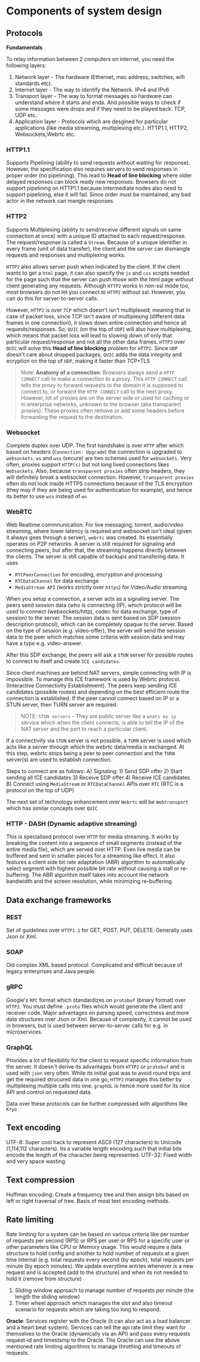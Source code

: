 # Components of system design

## Protocols

**Fundamentals**

To relay information between 2 computers on internet, you need the following layers:

1. Network layer - The hardware (Ethernet, mac address, switches, wifi standards etc).
2. Internet layer - The way to identify the Network. IPv4 and IPv6
3. Transport layer - The way to format messages so hardware can understand where it starts and ends. And possible ways to check if some messages were drops and if they need to be played back. TCP, UDP etc.
4. Application layer - Protocols which are desgined for particular applications (like media streaming, multiplexing etc.). HTTP1.1, HTTP2, Websockets,Webrtc etc.


### HTTP1.1
Supports Pipelining (ability to send requests without waiting for response).
However, the specification also requires servers to send responses in proper order (no pipelining). This lead to **Head of line blocking** where older delayed responses can block ready new responses. Browsers do not support pipelining on HTTP1.1 because intermediate nodes also need to support pipelining, else it will fail. Since order must be maintained, any bad actor in the network can mangle responses.

### HTTP2
Supports  Multiplexing (ability to send/receive different signals on same connection at once) with a unique ID attached to each request/response. The request/response is called a `Stream`. Because of a unique identifier in every frame (unit of data transfer), the client and the server can dismangle requests and responses and multiplexing works.

`HTTP2` also allows server push when indicated by the client. If the client wants to get a `html` page, it can also specify the `js` and `css` scripts needed for the page such that the server can push those with the html page without client generating any requests. Although `HTTP2` works in non-ssl mode too, most browsers do not let you connect to `HTTP2` without ssl. However, you can do this for server-to-server calls.

However, `HTTP2` is over `TCP` which doesn't isn't multiplexed; meaning that in case of packet loss, since TCP isn't aware of multiplexing (different data frames in one connection), it slows down entire connection and hence all requests/responses. So, `QUIC` (on the top of `UDP`) will also have multiplexing, which means that packet loss will lead to slowing down of only that particular request/response and not all the other data frames. `HTTP3` over `QUIC` will solve this **Head of line blocking** problem for `HTTP2`. Since `UDP` doesn't care about dropped packages, `QUIC` adds the data integrity and ecryption on the top of `UDP`, making it faster than TCP+TLS

>Note: **Anatomy of a connection**: Browsers always send a `HTTP CONNECT` call to make a connection to a proxy. This `HTTP CONNECT` call tells the proxy to forward requests to the domain it is supposed to connect to, or forward the `HTTP CONNECT` call to the next proxy. However, lot of proxies are on the server side or used for caching or in enterprise networks, unknown to the browser (aka transparent proxies). These proxies often remove or add some headers before forwarding the request to the destination.

### Websocket
Complete duplex over UDP. The first handshake is over `HTTP` after which based on headers (`Connection: Upgrade`) the connection is upgraded to `websockets`. `ws` and `wss` (secure) are two schemes used for `websockets`. Very often, proxies support `HTTP(s)` but not long lived connections likes `Websockets`. Also, because `transparent proxies` often strip headers, they will definitely break a websocket connection. However, `transparent proxies` often do not look inside HTTPS connections because of the TLS encryption (they may if they are being used for authentication for example), and hence its better to use `wss` instead of `ws`

### WebRTC
Web Realtime commnunication. For live messaging, torrent, audio/video streaming, where lower latency is required and websocket isn't ideal (given it always goes through a server), `webrtc` was created. Its essentially operates on P2P networks. A server is still required for signaling and connecting peers, but after that, the streaming happens directly between the clients. The server is still capable of backups and transfering data. It uses

- `RTCPeerConnection` for encoding, encryption and processing
- `RTCDataChannel` for data exchange
- `MediaStream API` (works strictly over `https`) for Video/Audio streaming

When you setup a connection, a server acts as a signaling server. The peers send session data (who is connecting (IP), which protocol will be used to connect (websockets/http), codec for data exchange, type of session) to the server. The session data is sent based on SDP (session description protocol), which can be completely opaque to the server. Based on the type of session (e.g. video-offer), the server will send the session data to the peer which matches some criteria with session data and may have a type e.g. video-answer.

After this SDP exchange, the peers will ask a `STUN` server for possible routes to connect to itself and create `ICE candidates`.

Since client machines are behind NAT servers, simple connecting with IP is impossible. To manage this ICE framework is used by Webrtc protocol. (Interactive Connectivity Establishment). The peers keep sending ICE candidates (possible routes) and depending on the best efficient route the connection is established.
If the peer cannot connect based on IP or a STUN server, then TURN server are required.

>NOTE: `STUN servers` - They are public server like a `whats my ip` service which when the client connects, is able to tell the IP of the NAT server and the port to reach a particular client.

If a connectivity via `STUN` server is not possible, a `TURN` server is used which acts like a server through which the webrtc data/media is exchanged. At this step, webrtc stops being a peer to peer connection and the `TURN` server(s) are used to establish connection.

Steps to connect are as follows:
A) Signaling:
    1) Send SDP offer
    2) Start sending all ICE candidates
    3) Receive SDP offer
    4) Receive ICE candidates
B) Connect using `MediaStream` or `RTCDataChannel` APIs over `RTC` (RTC is a protocol on the top of UDP)

The next set of technology enhancement over `Webrtc` will be `Webtransport` which has similar concepts over `QUIC`

### HTTP - DASH (Dynamic adaptive streaming)

This is specialised protocol over `HTTP` for media streaming.
It works by breaking the content into a sequence of small segments (instead of the entire media file), which are served over HTTP. Even live media can be buffered and sent in smaller pieces for a streaming like effect.
It also features a client side bit rate adaptation (ABR) algorithm to automatically select segment with highest possible bit rate without causing a stall or re-buffering. The ABR algorithm itself takes into account the network bandwidth and the screen resolution, while minimizing re-buffering.

## Data exchange frameworks

### REST
Set of guidelines over `HTTP1.1` for GET, POST, PUT, DELETE. Generally uses Json or Xml.

### SOAP
Old complex XML based protocol. Complicated and difficult because of legacy enterprises and Java people.

### gRPC
Google's `RPC` format which standardizes on `protobuf` (binary format) over `HTTP2`. You must define `.proto` files which would generate the client and receiver code. Major advantages on parsing speed, correctness and more data structures over Json or Xml. Because of complexity, it cannot be used in browsers, but is used between server-to-server calls for e.g. in microservices.

### GraphQL
Provides a lot of flexibility for the client to request specific information from the server. It doesn't derive its advantages from `HTTP2` or `protobuf` and is used with `json` very often. While its initial goal was to avoid round trips and get the required strucured data in one go, `HTTP2` manages this better by multiplexing multiple calls into one. `graphQL` is hence more used for its nice API and control on requested data.

Data over these protocols can be further compressed with algorithms like `Kryo`

## Text encoding
UTF-8: Super cool hack to represent ASCII (127 characters) to Unicode (1,114,112 characters). Its a variable length encoding such that initial bits encode the length of the character being represented.
UTF-32: Fixed width and very space wasting.

## Text compression
Huffman encoding: Create a frequency tree and then assign bits based on left or right traversal of tree. Basis of most text encoding methods.

## Rate limiting
Rate limiting for a system can be based on various criteria like per number of requests per second (RPS) or RPS per user or  RPS for a specific user or other parameters like CPU or Memory usage. This would require a data structure to hold config and another to hold number of requests at a given time internal (e.g. total requests every second (by epoch), total requests per minute (by epoch minutes).  We update everytime entries whenever is a new request and is accepted (add to the structure) and when its not needed to hold it (remove from structure)

1. Sliding window approach to manage number of requests per minute (the length the sliding window)
2. Timer wheel approach which manages the slot and also timeout scenario for requests which are taking too long to respond.

**Oracle**: Services register with the Oracle (it can also act as a load balancer and a heart beat system). Services can tell the api rate limit they want for themselves to the Oracle (dynamically via an API) and pass every requests request-id and timestamp to the Oracle. The Oracle can use the above mentioned rate limiting algorithms to manage throttling and timeouts of requests.


